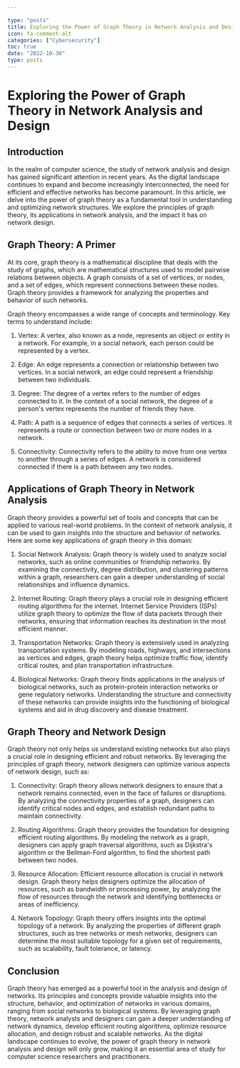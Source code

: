 ```yaml
---

type: "posts"
title: Exploring the Power of Graph Theory in Network Analysis and Design
icon: fa-comment-alt
categories: ["Cybersecurity"]
toc: true
date: "2022-10-30"
type: posts
---
```





# Exploring the Power of Graph Theory in Network Analysis and Design

## Introduction

In the realm of computer science, the study of network analysis and design has gained significant attention in recent years. As the digital landscape continues to expand and become increasingly interconnected, the need for efficient and effective networks has become paramount. In this article, we delve into the power of graph theory as a fundamental tool in understanding and optimizing network structures. We explore the principles of graph theory, its applications in network analysis, and the impact it has on network design.

## Graph Theory: A Primer

At its core, graph theory is a mathematical discipline that deals with the study of graphs, which are mathematical structures used to model pairwise relations between objects. A graph consists of a set of vertices, or nodes, and a set of edges, which represent connections between these nodes. Graph theory provides a framework for analyzing the properties and behavior of such networks.

Graph theory encompasses a wide range of concepts and terminology. Key terms to understand include:

1. Vertex: A vertex, also known as a node, represents an object or entity in a network. For example, in a social network, each person could be represented by a vertex.

2. Edge: An edge represents a connection or relationship between two vertices. In a social network, an edge could represent a friendship between two individuals.

3. Degree: The degree of a vertex refers to the number of edges connected to it. In the context of a social network, the degree of a person's vertex represents the number of friends they have.

4. Path: A path is a sequence of edges that connects a series of vertices. It represents a route or connection between two or more nodes in a network.

5. Connectivity: Connectivity refers to the ability to move from one vertex to another through a series of edges. A network is considered connected if there is a path between any two nodes.

## Applications of Graph Theory in Network Analysis

Graph theory provides a powerful set of tools and concepts that can be applied to various real-world problems. In the context of network analysis, it can be used to gain insights into the structure and behavior of networks. Here are some key applications of graph theory in this domain:

1. Social Network Analysis: Graph theory is widely used to analyze social networks, such as online communities or friendship networks. By examining the connectivity, degree distribution, and clustering patterns within a graph, researchers can gain a deeper understanding of social relationships and influence dynamics.

2. Internet Routing: Graph theory plays a crucial role in designing efficient routing algorithms for the internet. Internet Service Providers (ISPs) utilize graph theory to optimize the flow of data packets through their networks, ensuring that information reaches its destination in the most efficient manner.

3. Transportation Networks: Graph theory is extensively used in analyzing transportation systems. By modeling roads, highways, and intersections as vertices and edges, graph theory helps optimize traffic flow, identify critical routes, and plan transportation infrastructure.

4. Biological Networks: Graph theory finds applications in the analysis of biological networks, such as protein-protein interaction networks or gene regulatory networks. Understanding the structure and connectivity of these networks can provide insights into the functioning of biological systems and aid in drug discovery and disease treatment.

## Graph Theory and Network Design

Graph theory not only helps us understand existing networks but also plays a crucial role in designing efficient and robust networks. By leveraging the principles of graph theory, network designers can optimize various aspects of network design, such as:

1. Connectivity: Graph theory allows network designers to ensure that a network remains connected, even in the face of failures or disruptions. By analyzing the connectivity properties of a graph, designers can identify critical nodes and edges, and establish redundant paths to maintain connectivity.

2. Routing Algorithms: Graph theory provides the foundation for designing efficient routing algorithms. By modeling the network as a graph, designers can apply graph traversal algorithms, such as Dijkstra's algorithm or the Bellman-Ford algorithm, to find the shortest path between two nodes.

3. Resource Allocation: Efficient resource allocation is crucial in network design. Graph theory helps designers optimize the allocation of resources, such as bandwidth or processing power, by analyzing the flow of resources through the network and identifying bottlenecks or areas of inefficiency.

4. Network Topology: Graph theory offers insights into the optimal topology of a network. By analyzing the properties of different graph structures, such as tree networks or mesh networks, designers can determine the most suitable topology for a given set of requirements, such as scalability, fault tolerance, or latency.

## Conclusion

Graph theory has emerged as a powerful tool in the analysis and design of networks. Its principles and concepts provide valuable insights into the structure, behavior, and optimization of networks in various domains, ranging from social networks to biological systems. By leveraging graph theory, network analysts and designers can gain a deeper understanding of network dynamics, develop efficient routing algorithms, optimize resource allocation, and design robust and scalable networks. As the digital landscape continues to evolve, the power of graph theory in network analysis and design will only grow, making it an essential area of study for computer science researchers and practitioners.